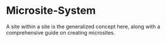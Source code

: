 # Microsite-System
A site within a site is the generalized concept here, along with a comprehensive guide on creating microsites.
